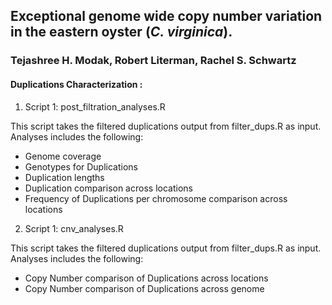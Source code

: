 ## Exceptional genome wide copy number variation in the eastern oyster (*C. virginica*). 
### Tejashree H. Modak, Robert Literman, Rachel S. Schwartz

#### Duplications Characterization :

1. Script 1: post_filtration_analyses.R

This script takes the filtered duplications output from filter_dups.R as input.
Analyses includes the following:

- Genome coverage 
- Genotypes for Duplications
- Duplication lengths
- Duplication comparison across locations
- Frequency of Duplications per chromosome comparison across locations

2. Script 1: cnv_analyses.R

This script takes the filtered duplications output from filter_dups.R as input.
Analyses includes the following:

- Copy Number comparison of Duplications across locations
- Copy Number comparison of Duplications across genome
